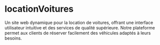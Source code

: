 # locationVoitures
Un site web dynamique pour la location de voitures, offrant une interface utilisateur intuitive et des services de qualité supérieure. Notre plateforme permet aux clients de réserver facilement des véhicules adaptés à leurs besoins.
